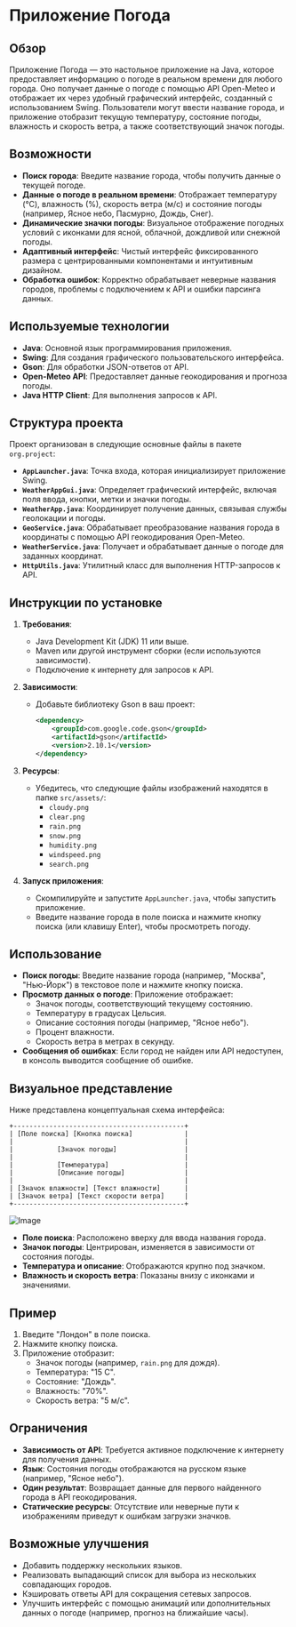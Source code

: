 # Приложение Погода

## Обзор
Приложение Погода — это настольное приложение на Java, которое предоставляет информацию о погоде в реальном времени для любого города. Оно получает данные о погоде с помощью API Open-Meteo и отображает их через удобный графический интерфейс, созданный с использованием Swing. Пользователи могут ввести название города, и приложение отобразит текущую температуру, состояние погоды, влажность и скорость ветра, а также соответствующий значок погоды.

## Возможности
- **Поиск города**: Введите название города, чтобы получить данные о текущей погоде.
- **Данные о погоде в реальном времени**: Отображает температуру (°C), влажность (%), скорость ветра (м/с) и состояние погоды (например, Ясное небо, Пасмурно, Дождь, Снег).
- **Динамические значки погоды**: Визуальное отображение погодных условий с иконками для ясной, облачной, дождливой или снежной погоды.
- **Адаптивный интерфейс**: Чистый интерфейс фиксированного размера с центрированными компонентами и интуитивным дизайном.
- **Обработка ошибок**: Корректно обрабатывает неверные названия городов, проблемы с подключением к API и ошибки парсинга данных.

## Используемые технологии
- **Java**: Основной язык программирования приложения.
- **Swing**: Для создания графического пользовательского интерфейса.
- **Gson**: Для обработки JSON-ответов от API.
- **Open-Meteo API**: Предоставляет данные геокодирования и прогноза погоды.
- **Java HTTP Client**: Для выполнения запросов к API.

## Структура проекта
Проект организован в следующие основные файлы в пакете `org.project`:
- **`AppLauncher.java`**: Точка входа, которая инициализирует приложение Swing.
- **`WeatherAppGui.java`**: Определяет графический интерфейс, включая поля ввода, кнопки, метки и значки погоды.
- **`WeatherApp.java`**: Координирует получение данных, связывая службы геолокации и погоды.
- **`GeoService.java`**: Обрабатывает преобразование названия города в координаты с помощью API геокодирования Open-Meteo.
- **`WeatherService.java`**: Получает и обрабатывает данные о погоде для заданных координат.
- **`HttpUtils.java`**: Утилитный класс для выполнения HTTP-запросов к API.

## Инструкции по установке
1. **Требования**:
   - Java Development Kit (JDK) 11 или выше.
   - Maven или другой инструмент сборки (если используются зависимости).
   - Подключение к интернету для запросов к API.

2. **Зависимости**:
   - Добавьте библиотеку Gson в ваш проект:
     ```xml
     <dependency>
         <groupId>com.google.code.gson</groupId>
         <artifactId>gson</artifactId>
         <version>2.10.1</version>
     </dependency>
     ```

3. **Ресурсы**:
   - Убедитесь, что следующие файлы изображений находятся в папке `src/assets/`:
     - `cloudy.png`
     - `clear.png`
     - `rain.png`
     - `snow.png`
     - `humidity.png`
     - `windspeed.png`
     - `search.png`

4. **Запуск приложения**:
   - Скомпилируйте и запустите `AppLauncher.java`, чтобы запустить приложение.
   - Введите название города в поле поиска и нажмите кнопку поиска (или клавишу Enter), чтобы просмотреть погоду.

## Использование
- **Поиск погоды**: Введите название города (например, "Москва", "Нью-Йорк") в текстовое поле и нажмите кнопку поиска.
- **Просмотр данных о погоде**: Приложение отображает:
  - Значок погоды, соответствующий текущему состоянию.
  - Температуру в градусах Цельсия.
  - Описание состояния погоды (например, "Ясное небо").
  - Процент влажности.
  - Скорость ветра в метрах в секунду.
- **Сообщения об ошибках**: Если город не найден или API недоступен, в консоль выводится сообщение об ошибке.

## Визуальное представление
Ниже представлена концептуальная схема интерфейса:

```
+-------------------------------------------+
| [Поле поиска] [Кнопка поиска]             |
|                                           |
|           [Значок погоды]                 |
|                                           |
|           [Температура]                   |
|           [Описание погоды]               |
|                                           |
| [Значок влажности] [Текст влажности]      |
| [Значок ветра] [Текст скорости ветра]     |
+-------------------------------------------+
```

![Image](https://github.com/user-attachments/assets/b3c885dc-60f3-44d2-9b2e-05c9331e3d2b)

- **Поле поиска**: Расположено вверху для ввода названия города.
- **Значок погоды**: Центрирован, изменяется в зависимости от состояния погоды.
- **Температура и описание**: Отображаются крупно под значком.
- **Влажность и скорость ветра**: Показаны внизу с иконками и значениями.

## Пример
1. Введите "Лондон" в поле поиска.
2. Нажмите кнопку поиска.
3. Приложение отобразит:
   - Значок погоды (например, `rain.png` для дождя).
   - Температура: "15 C".
   - Состояние: "Дождь".
   - Влажность: "70%".
   - Скорость ветра: "5 м/с".

## Ограничения
- **Зависимость от API**: Требуется активное подключение к интернету для получения данных.
- **Язык**: Состояния погоды отображаются на русском языке (например, "Ясное небо").
- **Один результат**: Возвращает данные для первого найденного города в API геокодирования.
- **Статические ресурсы**: Отсутствие или неверные пути к изображениям приведут к ошибкам загрузки значков.

## Возможные улучшения
- Добавить поддержку нескольких языков.
- Реализовать выпадающий список для выбора из нескольких совпадающих городов.
- Кэшировать ответы API для сокращения сетевых запросов.
- Улучшить интерфейс с помощью анимаций или дополнительных данных о погоде (например, прогноз на ближайшие часы).
